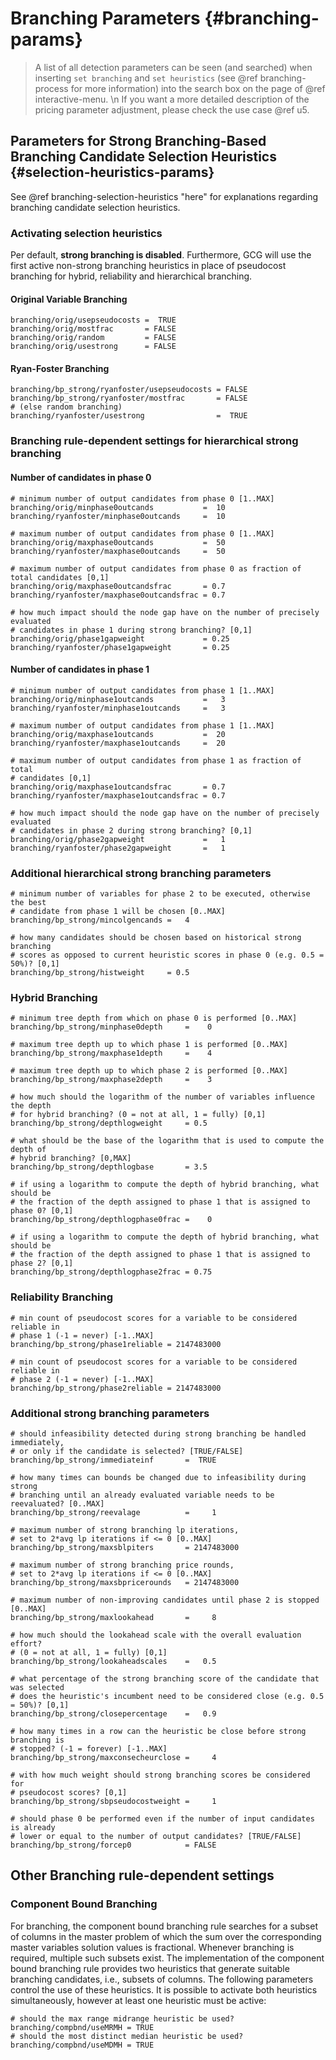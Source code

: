 # Branching Parameters {#branching-params}
> A list of all detection parameters can be seen (and searched) when inserting `set branching` and `set heuristics` (see @ref branching-process for more information)
> into the search box on the page of @ref interactive-menu. \n
> If you want a more detailed description of the pricing parameter adjustment, please check the use case @ref u5.

## Parameters for Strong Branching-Based Branching Candidate Selection Heuristics {#selection-heuristics-params}

See @ref branching-selection-heuristics "here" for explanations regarding branching candidate selection heuristics.
### Activating selection heuristics
Per default, **strong branching is disabled**. Furthermore, GCG will use the first active non-strong branching heuristics in place of
pseudocost branching for hybrid, reliability and hierarchical branching.

#### Original Variable Branching
```
branching/orig/usepseudocosts =  TRUE
branching/orig/mostfrac       = FALSE
branching/orig/random         = FALSE
branching/orig/usestrong      = FALSE
```

#### Ryan-Foster Branching
```
branching/bp_strong/ryanfoster/usepseudocosts = FALSE
branching/bp_strong/ryanfoster/mostfrac       = FALSE
# (else random branching)
branching/ryanfoster/usestrong                =  TRUE
```


### Branching rule-dependent settings for hierarchical strong branching

#### Number of candidates in phase 0
```
# minimum number of output candidates from phase 0 [1..MAX]
branching/orig/minphase0outcands           =  10
branching/ryanfoster/minphase0outcands     =  10

# maximum number of output candidates from phase 0 [1..MAX]
branching/orig/maxphase0outcands           =  50
branching/ryanfoster/maxphase0outcands     =  50

# maximum number of output candidates from phase 0 as fraction of total candidates [0,1]
branching/orig/maxphase0outcandsfrac       = 0.7
branching/ryanfoster/maxphase0outcandsfrac = 0.7

# how much impact should the node gap have on the number of precisely evaluated
# candidates in phase 1 during strong branching? [0,1]
branching/orig/phase1gapweight             = 0.25
branching/ryanfoster/phase1gapweight       = 0.25
```

#### Number of candidates in phase 1
```
# minimum number of output candidates from phase 1 [1..MAX]
branching/orig/minphase1outcands           =   3
branching/ryanfoster/minphase1outcands     =   3

# maximum number of output candidates from phase 1 [1..MAX]
branching/orig/maxphase1outcands           =  20
branching/ryanfoster/maxphase1outcands     =  20

# maximum number of output candidates from phase 1 as fraction of total
# candidates [0,1]
branching/orig/maxphase1outcandsfrac       = 0.7
branching/ryanfoster/maxphase1outcandsfrac = 0.7

# how much impact should the node gap have on the number of precisely evaluated
# candidates in phase 2 during strong branching? [0,1]
branching/orig/phase2gapweight             =   1
branching/ryanfoster/phase2gapweight       =   1
```

### Additional hierarchical strong branching parameters
```
# minimum number of variables for phase 2 to be executed, otherwise the best
# candidate from phase 1 will be chosen [0..MAX]
branching/bp_strong/mincolgencands =   4

# how many candidates should be chosen based on historical strong branching
# scores as opposed to current heuristic scores in phase 0 (e.g. 0.5 = 50%)? [0,1]
branching/bp_strong/histweight     = 0.5
```

### Hybrid Branching
```
# minimum tree depth from which on phase 0 is performed [0..MAX]
branching/bp_strong/minphase0depth     =    0

# maximum tree depth up to which phase 1 is performed [0..MAX]
branching/bp_strong/maxphase1depth     =    4

# maximum tree depth up to which phase 2 is performed [0..MAX]
branching/bp_strong/maxphase2depth     =    3

# how much should the logarithm of the number of variables influence the depth
# for hybrid branching? (0 = not at all, 1 = fully) [0,1]
branching/bp_strong/depthlogweight     = 0.5

# what should be the base of the logarithm that is used to compute the depth of
# hybrid branching? [0,MAX]
branching/bp_strong/depthlogbase       = 3.5

# if using a logarithm to compute the depth of hybrid branching, what should be
# the fraction of the depth assigned to phase 1 that is assigned to phase 0? [0,1]
branching/bp_strong/depthlogphase0frac =    0

# if using a logarithm to compute the depth of hybrid branching, what should be
# the fraction of the depth assigned to phase 1 that is assigned to phase 2? [0,1]
branching/bp_strong/depthlogphase2frac = 0.75
```

### Reliability Branching
```
# min count of pseudocost scores for a variable to be considered reliable in
# phase 1 (-1 = never) [-1..MAX]
branching/bp_strong/phase1reliable = 2147483000

# min count of pseudocost scores for a variable to be considered reliable in
# phase 2 (-1 = never) [-1..MAX]
branching/bp_strong/phase2reliable = 2147483000
```

### Additional strong branching parameters
```
# should infeasibility detected during strong branching be handled immediately,
# or only if the candidate is selected? [TRUE/FALSE]
branching/bp_strong/immediateinf       =  TRUE

# how many times can bounds be changed due to infeasibility during strong
# branching until an already evaluated variable needs to be reevaluated? [0..MAX]
branching/bp_strong/reevalage          =     1

# maximum number of strong branching lp iterations,
# set to 2*avg lp iterations if <= 0 [0..MAX]
branching/bp_strong/maxsblpiters       = 2147483000

# maximum number of strong branching price rounds,
# set to 2*avg lp iterations if <= 0 [0..MAX]
branching/bp_strong/maxsbpricerounds   = 2147483000

# maximum number of non-improving candidates until phase 2 is stopped [0..MAX]
branching/bp_strong/maxlookahead       =     8

# how much should the lookahead scale with the overall evaluation effort?
# (0 = not at all, 1 = fully) [0,1]
branching/bp_strong/lookaheadscales    =   0.5

# what percentage of the strong branching score of the candidate that was selected
# does the heuristic's incumbent need to be considered close (e.g. 0.5 = 50%)? [0,1]
branching/bp_strong/closepercentage    =   0.9

# how many times in a row can the heuristic be close before strong branching is
# stopped? (-1 = forever) [-1..MAX]
branching/bp_strong/maxconsecheurclose =     4

# with how much weight should strong branching scores be considered for
# pseudocost scores? [0,1]
branching/bp_strong/sbpseudocostweight =     1

# should phase 0 be performed even if the number of input candidates is already
# lower or equal to the number of output candidates? [TRUE/FALSE]
branching/bp_strong/forcep0            = FALSE
```


## Other Branching rule-dependent settings

### Component Bound Branching
For branching, the component bound branching rule searches for a subset of columns
in the master problem of which the sum over the corresponding master variables
solution values is fractional. Whenever branching is required, multiple such subsets
exist. The implementation of the component bound branching rule provides two
heuristics that generate suitable branching candidates, i.e., subsets of columns.
The following parameters control the use of these heuristics. It is possible to
activate both heuristics simultaneously, however at least one heuristic must be
active:
```
# should the max range midrange heuristic be used?
branching/compbnd/useMRMH = TRUE
# should the most distinct median heuristic be used?
branching/compbnd/useMDMH = TRUE
```
